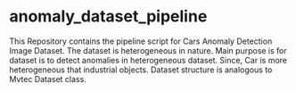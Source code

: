 # anomaly_dataset_pipeline
This Repository contains the pipeline script for Cars Anomaly Detection Image Dataset. The dataset is heterogeneous in nature. Main purpose is for dataset is to detect anomalies in heterogeneous dataset.  Since, Car is more heterogeneous that industrial objects. Dataset structure is analogous to Mvtec Dataset class.
